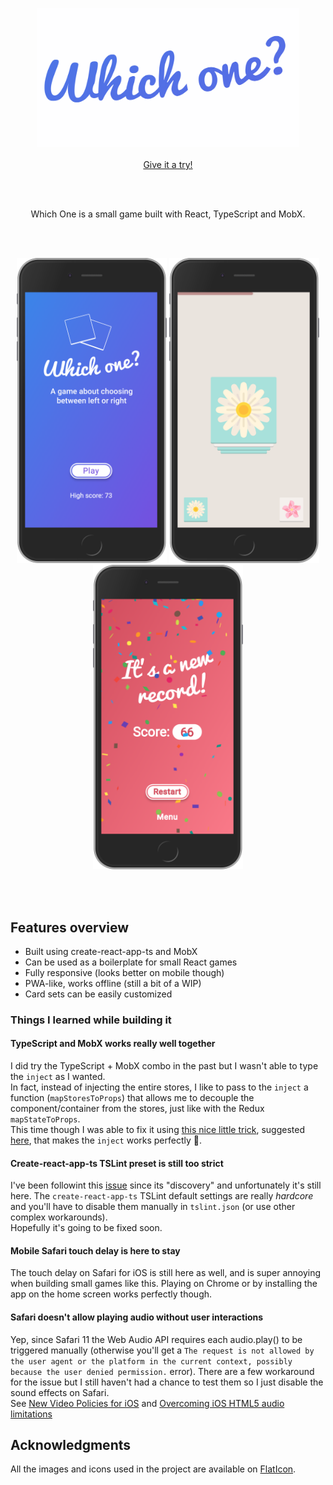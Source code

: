 <p align="center">
<img src="https://raw.githubusercontent.com/mmazzarolo/which-one/master/.github/which-one-white-bg.png" width="420"></img><br />  <br /> 
<a href="http://mmazzarolo.github.io/which-one/">Give it a try!</a> 
</p>

&nbsp;  
&nbsp;

<p align="center">Which One is a small game built with React, TypeScript and MobX.</p>

&nbsp;  
&nbsp;

<p align="center">
<img src="https://raw.githubusercontent.com/mmazzarolo/which-one/master/.github/screenshot-1.png" width="240"></img>
<img src="https://raw.githubusercontent.com/mmazzarolo/which-one/master/.github/screenshot-2.png" width="240"></img>
<img src="https://raw.githubusercontent.com/mmazzarolo/which-one/master/.github/screenshot-3.png" width="240"></img>
</p>
 
&nbsp;  
&nbsp;

## Features overview

- Built using create-react-app-ts and MobX
- Can be used as a boilerplate for small React games
- Fully responsive (looks better on mobile though)
- PWA-like, works offline (still a bit of a WIP)
- Card sets can be easily customized

### Things I learned while building it

#### TypeScript and MobX works really well together

I did try the TypeScript + MobX combo in the past but I wasn't able to type the `inject` as I wanted.  
In fact, instead of injecting the entire stores, I like to pass to the `inject` a function (`mapStoresToProps`) that allows me to decouple the component/container from the stores, just like with the Redux `mapStateToProps`.  
This time though I was able to fix it using [this nice little trick](https://github.com/mmazzarolo/which-one/blob/master/src/%40types/mobx-react.d.ts), suggested [here](https://github.com/mobxjs/mobx-react/issues/256), that makes the `inject` works perfectly 🎉.

#### Create-react-app-ts TSLint preset is still too strict

I've been followint this [issue](https://github.com/wmonk/create-react-app-typescript/issues/333) since its "discovery" and unfortunately it's still here.
The `create-react-app-ts` TSLint default settings are really _hardcore_ and you'll have to disable them manually in `tslint.json` (or use other complex workarounds).  
Hopefully it's going to be fixed soon.

#### Mobile Safari touch delay is here to stay

The touch delay on Safari for iOS is still here as well, and is super annoying when building small games like this.
Playing on Chrome or by installing the app on the home screen works perfectly though.

#### Safari doesn't allow playing audio without user interactions

Yep, since Safari 11 the Web Audio API requires each audio.play() to be triggered manually (otherwise you'll get a `The request is not allowed by the user agent or the platform in the current context, possibly because the user denied permission.` error).
There are a few workaround for the issue but I still haven't had a chance to test them so I just disable the sound effects on Safari.  
See [New Video Policies for iOS](https://webkit.org/blog/6784/new-video-policies-for-ios/) and [Overcoming iOS HTML5 audio limitations](https://www.ibm.com/developerworks/library/wa-ioshtml5/index.html#N1025A)

## Acknowledgments

All the images and icons used in the project are available on [FlatIcon](https://www.flaticon.com/).
